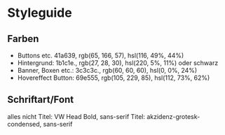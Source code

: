 # Styleguide
## Farben
- Buttons etc. 41a639, rgb(65, 166, 57), hsl(116, 49%, 44%)
- Hintergrund: 1b1c1e., rgb(27, 28, 30), hsl(220, 5%, 11%) oder schwarz
- Banner, Boxen etc.: 3c3c3c., rgb(60, 60, 60), hsl(0, 0%, 24%)
- Hovereffect Button: 69e555, rgb(105, 229, 85), hsl(112, 73%, 62%)
## Schriftart/Font
alles nicht Titel: VW Head Bold, sans-serif
Titel: akzidenz-grotesk-condensed, sans-serif
